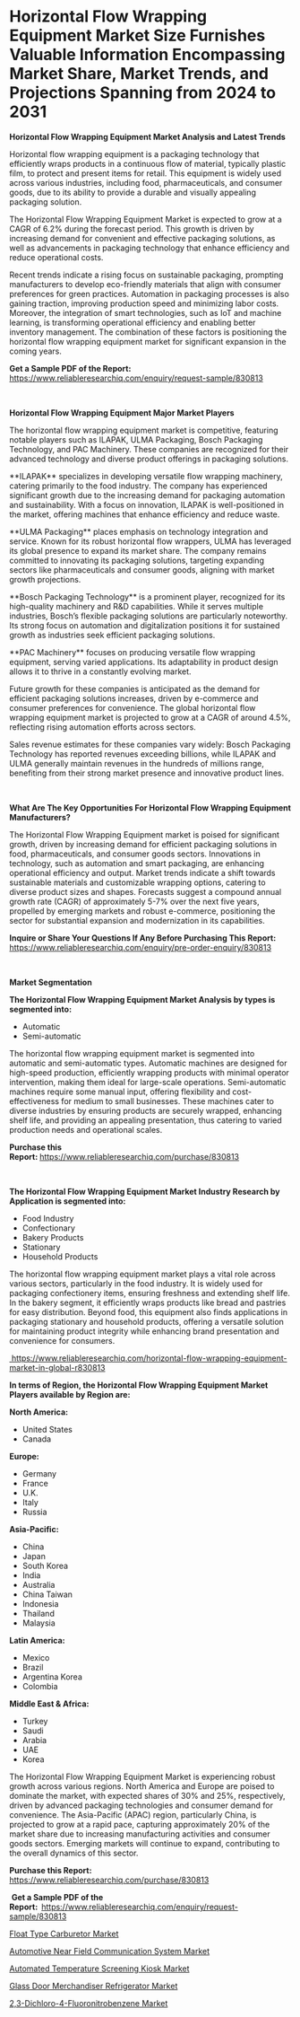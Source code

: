 <p><h1>Horizontal Flow Wrapping Equipment Market Size Furnishes Valuable Information Encompassing Market Share, Market Trends, and Projections Spanning from 2024 to 2031</h1></p><p><strong>Horizontal Flow Wrapping Equipment Market Analysis and Latest Trends</strong></p>
<p><p>Horizontal flow wrapping equipment is a packaging technology that efficiently wraps products in a continuous flow of material, typically plastic film, to protect and present items for retail. This equipment is widely used across various industries, including food, pharmaceuticals, and consumer goods, due to its ability to provide a durable and visually appealing packaging solution.</p><p>The Horizontal Flow Wrapping Equipment Market is expected to grow at a CAGR of 6.2% during the forecast period. This growth is driven by increasing demand for convenient and effective packaging solutions, as well as advancements in packaging technology that enhance efficiency and reduce operational costs. </p><p>Recent trends indicate a rising focus on sustainable packaging, prompting manufacturers to develop eco-friendly materials that align with consumer preferences for green practices. Automation in packaging processes is also gaining traction, improving production speed and minimizing labor costs. Moreover, the integration of smart technologies, such as IoT and machine learning, is transforming operational efficiency and enabling better inventory management. The combination of these factors is positioning the horizontal flow wrapping equipment market for significant expansion in the coming years.</p></p>
<p><strong>Get a Sample PDF of the Report:&nbsp;</strong> <a href="https://www.reliableresearchiq.com/enquiry/request-sample/830813?utm_campaign=1123&utm_medium=2&utm_source=Github&utm_content=ia&utm_term=18102024&utm_id=horizontal-flow-wrapping-equipment">https://www.reliableresearchiq.com/enquiry/request-sample/830813</a></p>
<p>&nbsp;</p>
<p><strong>Horizontal Flow Wrapping Equipment Major Market Players</strong></p>
<p><p>The horizontal flow wrapping equipment market is competitive, featuring notable players such as ILAPAK, ULMA Packaging, Bosch Packaging Technology, and PAC Machinery. These companies are recognized for their advanced technology and diverse product offerings in packaging solutions.</p><p>**ILAPAK** specializes in developing versatile flow wrapping machinery, catering primarily to the food industry. The company has experienced significant growth due to the increasing demand for packaging automation and sustainability. With a focus on innovation, ILAPAK is well-positioned in the market, offering machines that enhance efficiency and reduce waste.</p><p>**ULMA Packaging** places emphasis on technology integration and service. Known for its robust horizontal flow wrappers, ULMA has leveraged its global presence to expand its market share. The company remains committed to innovating its packaging solutions, targeting expanding sectors like pharmaceuticals and consumer goods, aligning with market growth projections.</p><p>**Bosch Packaging Technology** is a prominent player, recognized for its high-quality machinery and R&D capabilities. While it serves multiple industries, Bosch’s flexible packaging solutions are particularly noteworthy. Its strong focus on automation and digitalization positions it for sustained growth as industries seek efficient packaging solutions.</p><p>**PAC Machinery** focuses on producing versatile flow wrapping equipment, serving varied applications. Its adaptability in product design allows it to thrive in a constantly evolving market.</p><p>Future growth for these companies is anticipated as the demand for efficient packaging solutions increases, driven by e-commerce and consumer preferences for convenience. The global horizontal flow wrapping equipment market is projected to grow at a CAGR of around 4.5%, reflecting rising automation efforts across sectors.</p><p>Sales revenue estimates for these companies vary widely: Bosch Packaging Technology has reported revenues exceeding billions, while ILAPAK and ULMA generally maintain revenues in the hundreds of millions range, benefiting from their strong market presence and innovative product lines.</p></p>
<p>&nbsp;</p>
<p><strong>What Are The Key Opportunities For Horizontal Flow Wrapping Equipment Manufacturers?</strong></p>
<p><p>The Horizontal Flow Wrapping Equipment market is poised for significant growth, driven by increasing demand for efficient packaging solutions in food, pharmaceuticals, and consumer goods sectors. Innovations in technology, such as automation and smart packaging, are enhancing operational efficiency and output. Market trends indicate a shift towards sustainable materials and customizable wrapping options, catering to diverse product sizes and shapes. Forecasts suggest a compound annual growth rate (CAGR) of approximately 5-7% over the next five years, propelled by emerging markets and robust e-commerce, positioning the sector for substantial expansion and modernization in its capabilities.</p></p>
<p><strong>Inquire or Share Your Questions If Any Before Purchasing This Report:</strong> <a href="https://www.reliableresearchiq.com/enquiry/pre-order-enquiry/830813?utm_campaign=1123&utm_medium=2&utm_source=Github&utm_content=ia&utm_term=18102024&utm_id=horizontal-flow-wrapping-equipment">https://www.reliableresearchiq.com/enquiry/pre-order-enquiry/830813</a></p>
<p>&nbsp;</p>
<p><strong>Market Segmentation</strong></p>
<p><strong>The Horizontal Flow Wrapping Equipment Market Analysis by types is segmented into:</strong></p>
<p><ul><li>Automatic</li><li>Semi-automatic</li></ul></p>
<p><p>The horizontal flow wrapping equipment market is segmented into automatic and semi-automatic types. Automatic machines are designed for high-speed production, efficiently wrapping products with minimal operator intervention, making them ideal for large-scale operations. Semi-automatic machines require some manual input, offering flexibility and cost-effectiveness for medium to small businesses. These machines cater to diverse industries by ensuring products are securely wrapped, enhancing shelf life, and providing an appealing presentation, thus catering to varied production needs and operational scales.</p></p>
<p><strong>Purchase this Report:&nbsp;</strong><a href="https://www.reliableresearchiq.com/purchase/830813?utm_campaign=1123&utm_medium=2&utm_source=Github&utm_content=ia&utm_term=18102024&utm_id=horizontal-flow-wrapping-equipment">https://www.reliableresearchiq.com/purchase/830813</a></p>
<p>&nbsp;</p>
<p><strong>The Horizontal Flow Wrapping Equipment Market Industry Research by Application is segmented into:</strong></p>
<p><ul><li>Food Industry</li><li>Confectionary</li><li>Bakery Products</li><li>Stationary</li><li>Household Products</li></ul></p>
<p><p>The horizontal flow wrapping equipment market plays a vital role across various sectors, particularly in the food industry. It is widely used for packaging confectionery items, ensuring freshness and extending shelf life. In the bakery segment, it efficiently wraps products like bread and pastries for easy distribution. Beyond food, this equipment also finds applications in packaging stationary and household products, offering a versatile solution for maintaining product integrity while enhancing brand presentation and convenience for consumers.</p></p>
<p><a href="https://www.reliableresearchiq.com/horizontal-flow-wrapping-equipment-market-in-global-r830813?utm_campaign=1123&utm_medium=2&utm_source=Github&utm_content=ia&utm_term=18102024&utm_id=horizontal-flow-wrapping-equipment">&nbsp;https://www.reliableresearchiq.com/horizontal-flow-wrapping-equipment-market-in-global-r830813</a></p>
<p><strong>In terms of Region, the Horizontal Flow Wrapping Equipment Market Players available by Region are:</strong></p>
<p>
    <p> <strong> North America: </strong>
        <ul>
            <li>United States</li>
            <li>Canada</li>
        </ul>
        </p> 
    <p> <strong> Europe: </strong>
        <ul>
            <li>Germany</li>
            <li>France</li>
            <li>U.K.</li>
            <li>Italy</li>
            <li>Russia</li>
        </ul>
        </p> 
    <p> <strong> Asia-Pacific: </strong>
        <ul>
            <li>China</li>
            <li>Japan</li>
            <li>South Korea</li>
            <li>India</li>
            <li>Australia</li>
            <li>China Taiwan</li>
            <li>Indonesia</li>
            <li>Thailand</li>
            <li>Malaysia</li>
        </ul>
        </p> 
    <p> <strong> Latin America: </strong>
        <ul>
            <li>Mexico</li>
            <li>Brazil</li>
            <li>Argentina Korea</li>
            <li>Colombia</li>
        </ul>
        </p> 
    <p> <strong> Middle East & Africa: </strong>
        <ul>
            <li>Turkey</li>
            <li>Saudi</li>
            <li>Arabia</li>
            <li>UAE</li>
            <li>Korea</li>
        </ul>
    </p>
    </p>
<p><p>The Horizontal Flow Wrapping Equipment Market is experiencing robust growth across various regions. North America and Europe are poised to dominate the market, with expected shares of 30% and 25%, respectively, driven by advanced packaging technologies and consumer demand for convenience. The Asia-Pacific (APAC) region, particularly China, is projected to grow at a rapid pace, capturing approximately 20% of the market share due to increasing manufacturing activities and consumer goods sectors. Emerging markets will continue to expand, contributing to the overall dynamics of this sector.</p></p>
<p><strong>Purchase this Report: </strong><a href="https://www.reliableresearchiq.com/purchase/830813?utm_campaign=1123&utm_medium=2&utm_source=Github&utm_content=ia&utm_term=18102024&utm_id=horizontal-flow-wrapping-equipment">https://www.reliableresearchiq.com/purchase/830813</a></p>
<p>&nbsp;<strong>Get a Sample PDF of the Report:&nbsp;&nbsp;</strong><a href="https://www.reliableresearchiq.com/enquiry/request-sample/830813?utm_campaign=1123&utm_medium=2&utm_source=Github&utm_content=ia&utm_term=18102024&utm_id=horizontal-flow-wrapping-equipment">https://www.reliableresearchiq.com/enquiry/request-sample/830813</a></p>
<p><strong></strong></p>
<p><p><a href="https://www.linkedin.com/pulse/global-float-type-carburetor-industry-research-report-competitive-ry9if?utm_campaign=1123&utm_medium=2&utm_source=Github&utm_content=ia&utm_term=18102024&utm_id=horizontal-flow-wrapping-equipment">Float Type Carburetor Market</a></p><p><a href="https://github.com/eleanore16mal/Market-Research-Report-List-1/blob/main/automotive-near-field-communication-system-market.md?utm_campaign=1123&utm_medium=2&utm_source=Github&utm_content=ia&utm_term=18102024&utm_id=horizontal-flow-wrapping-equipment">Automotive Near Field Communication System Market</a></p><p><a href="https://issuu.com/reportprime-2/docs/automated-temperature-screening-kio_262f0dcbe5e442?utm_campaign=1123&utm_medium=2&utm_source=Github&utm_content=ia&utm_term=18102024&utm_id=horizontal-flow-wrapping-equipment">Automated Temperature Screening Kiosk Market</a></p><p><a href="https://issuu.com/reportprime-2/docs/glass-door-merchandiser-refrigerato_af67c06d5b2e91?utm_campaign=1123&utm_medium=2&utm_source=Github&utm_content=ia&utm_term=18102024&utm_id=horizontal-flow-wrapping-equipment">Glass Door Merchandiser Refrigerator Market</a></p><p><a href="https://github.com/akrenkthongy/Market-Research-Report-List-1/blob/main/23-dichloro-4-fluoronitrobenzene-market.md?utm_campaign=1123&utm_medium=2&utm_source=Github&utm_content=ia&utm_term=18102024&utm_id=horizontal-flow-wrapping-equipment">2,3-Dichloro-4-Fluoronitrobenzene Market</a></p></p>